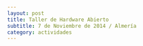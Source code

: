 ```yaml
---
layout: post
title: Taller de Hardware Abierto
subtitle: 7 de Noviembre de 2014 / Almería 
category: actividades
---
```

